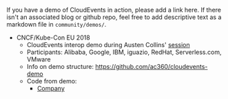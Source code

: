  If you have a demo of CloudEvents in action, please add a link here.
 If there isn't an associated blog or github repo, feel free to add
 descriptive text as a markdown file in `community/demos/`.


* CNCF/Kube-Con EU 2018
  * CloudEvents interop demo during Austen Collins'
    [session](https://kccnceu18.sched.com/event/Dqvg/the-serverless-and-event-driven-future-austen-collins-serverless-intermediate-skill-level)
  * Participants: Alibaba, Google, IBM, iguazio, RedHat, Serverless.com, VMware
  * Info on demo structure: https://github.com/ac360/cloudevents-demo
  * Code from demo:
    * [Company](https://github.com/cloudevents/spec?replace-with-your-url)
